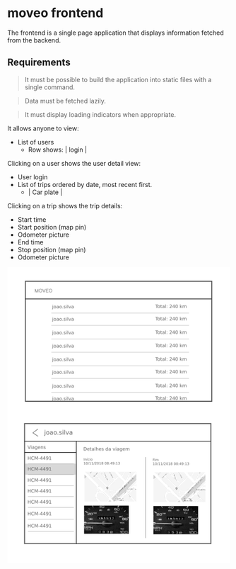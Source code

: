 # moveo frontend

The frontend is a single page application that displays information fetched from the backend.

## Requirements

> It must be possible to build the application into static files with a single command.

> Data must be fetched lazily.

> It must display loading indicators when appropriate.

It allows anyone to view:
- List of users
    - Row shows: | login |

Clicking on a user shows the user detail view:
- User login
- List of trips ordered by date, most recent first.
    - | Car plate |

Clicking on a trip shows the trip details:
- Start time
- Start position (map pin)
- Odometer picture
- End time
- Stop position (map pin)
- Odometer picture

![prototype](drafts/web.png)